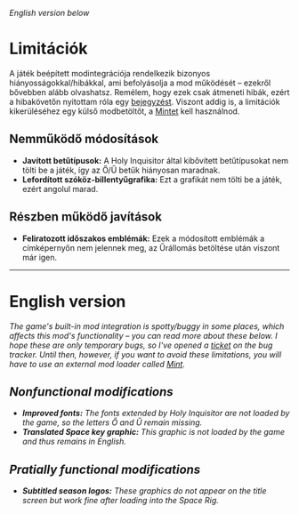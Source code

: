 *English version below*

# Limitációk
A játék beépített modintegrációja rendelkezik bizonyos hiányosságokkal/hibákkal, ami befolyásolja a mod működését – ezekről bővebben alább olvashatsz. Remélem, hogy ezek csak átmeneti hibák, ezért a hibakövetőn nyitottam róla egy [bejegyzést](https://drg.pleasefix.gg/projects/DEEP-ROCK-GALACTIC/issues/DRG-2868). Viszont addig is, a limitációk kikerüléséhez egy külső modbetöltőt, a [Mintet](https://github.com/trumank/mint) kell használnod.

## Nemműködő módosítások
- **Javított betűtípusok:** A Holy Inquisitor által kibővített betűtípusokat nem tölti be a játék, így az Ő/Ű betűk hiányosan maradnak.
- **Lefordított szóköz-billentyűgrafika:** Ezt a grafikát nem tölti be a játék, ezért angolul marad.

## Részben működő javítások
- **Feliratozott időszakos emblémák:** Ezek a módosított emblémák a címképernyőn nem jelennek meg, az Űrállomás betöltése után viszont már igen.

_____

# English version
*The game's built-in mod integration is spotty/buggy in some places, which affects this mod's functionality – you can read more about these below. I hope these are only temporary bugs, so I've opened a [ticket](https://drg.pleasefix.gg/projects/DEEP-ROCK-GALACTIC/issues/DRG-2868) on the bug tracker. Until then, however, if you want to avoid these limitations, you will have to use an external mod loader called [Mint](https://github.com/trumank/mint).*

## *Nonfunctional modifications*
- ***Improved fonts:** The fonts extended by Holy Inquisitor are not loaded by the game, so the letters Ő and Ű remain missing.*
- ***Translated Space key graphic:** This graphic is not loaded by the game and thus remains in English.*

## *Pratially functional modifications*
- ***Subtitled season logos:** These graphics do not appear on the title screen but work fine after loading into the Space Rig.*
